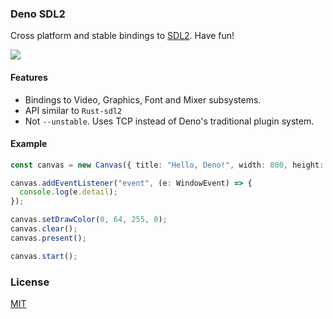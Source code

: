 ### Deno SDL2

Cross platform and stable bindings to [SDL2](https://www.libsdl.org/index.php).
Have fun!

<img align="center" src=https://user-images.githubusercontent.com/62501544/128629366-9f5f4f23-5ec8-4246-b3a7-c540b7286a60.png>

#### Features

- Bindings to Video, Graphics, Font and Mixer subsystems.
- API similar to `Rust-sdl2`
- Not `--unstable`. Uses TCP instead of Deno's traditional plugin system.

#### Example

```typescript
const canvas = new Canvas({ title: "Hello, Deno!", width: 800, height: 400 });

canvas.addEventListener("event", (e: WindowEvent) => {
  console.log(e.detail);
});

canvas.setDrawColor(0, 64, 255, 0);
canvas.clear();
canvas.present();

canvas.start();
```

### License

[MIT](https://opensource.org/licenses/MIT)
